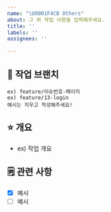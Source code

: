 ```yaml
---
name: "\U0001F4CB Others"
about: 그 외 작업 사항을 입력해주세요.
title: ''
labels: ''
assignees: ''

---
```


## 🌸 작업 브랜치
```
ex) feature/이슈번호-페이지
ex) feature/13-login
예시는 지우고 작성해주세요!
```
   
## ⭐ 개요
- ex) 작업 개요
   
## 🗒️ 관련 사항
- [x] 예시
- [ ] 예시
